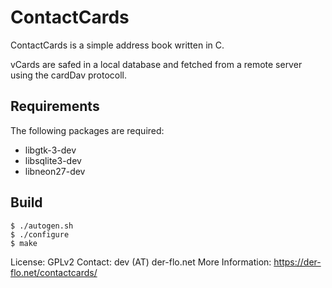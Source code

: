 ContactCards
============

ContactCards is a simple address book written in C.

vCards are safed  in a local database and fetched from a remote server using the
cardDav protocoll.

Requirements
------------

The following packages are required:
- libgtk-3-dev
- libsqlite3-dev
- libneon27-dev

Build
-----

	$ ./autogen.sh
	$ ./configure
	$ make

License: GPLv2
Contact: dev (AT) der-flo.net
More Information: https://der-flo.net/contactcards/
